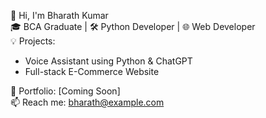 👋 Hi, I'm Bharath Kumar  
🎓 BCA Graduate | 🛠 Python Developer | 🌐 Web Developer  
💡 Projects:  
- Voice Assistant using Python & ChatGPT  
- Full-stack E-Commerce Website  

🔗 Portfolio: [Coming Soon]  
📫 Reach me: bharath@example.com
